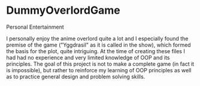 # DummyOverlordGame
Personal Entertainment

I personally enjoy the anime overlord quite a lot and I especially found the premise of the game ("Yggdrasil" as it is called in the show), which formed the basis for the plot, quite intriguing. At the time of creating these files I had had no experience and very limited knowledge of OOP and its principles. The goal of this project is not to make a complete game (in fact it is impossible), but rather to reinforce my learning of OOP principles as well as to practice general design and problem solving skills.
